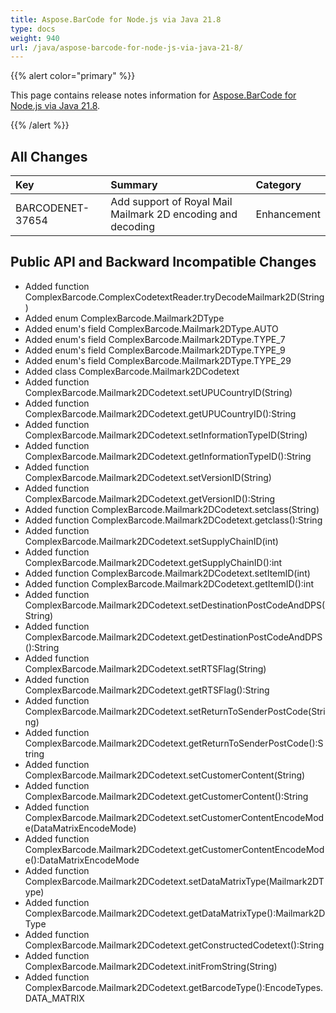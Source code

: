 ```yaml
---
title: Aspose.BarCode for Node.js via Java 21.8
type: docs
weight: 940
url: /java/aspose-barcode-for-node-js-via-java-21-8/
---
```


{{% alert color="primary" %}} 

This page contains release notes information for [Aspose.BarCode for Node.js via Java 21.8](https://downloads.aspose.com/barcode/nodejs/new-releases/aspose.barcode-for-node.js-via-java-21.8/).

{{% /alert %}} 
## **All Changes**

|**Key**|**Summary**|**Category**|
| :- | :- | :- |
|BARCODENET-37654|Add support of Royal Mail Mailmark 2D encoding and decoding|Enhancement|

## **Public API and Backward Incompatible Changes**

- Added function  ComplexBarcode.ComplexCodetextReader.tryDecodeMailmark2D(String)
- Added enum ComplexBarcode.Mailmark2DType
- Added enum's field ComplexBarcode.Mailmark2DType.AUTO
- Added enum's field ComplexBarcode.Mailmark2DType.TYPE_7
- Added enum's field ComplexBarcode.Mailmark2DType.TYPE_9
- Added enum's field ComplexBarcode.Mailmark2DType.TYPE_29
- Added class ComplexBarcode.Mailmark2DCodetext
- Added function ComplexBarcode.Mailmark2DCodetext.setUPUCountryID(String)
- Added function ComplexBarcode.Mailmark2DCodetext.getUPUCountryID():String
- Added function ComplexBarcode.Mailmark2DCodetext.setInformationTypeID(String)
- Added function ComplexBarcode.Mailmark2DCodetext.getInformationTypeID():String
- Added function ComplexBarcode.Mailmark2DCodetext.setVersionID(String)
- Added function ComplexBarcode.Mailmark2DCodetext.getVersionID():String
- Added function ComplexBarcode.Mailmark2DCodetext.setclass(String)
- Added function ComplexBarcode.Mailmark2DCodetext.getclass():String
- Added function ComplexBarcode.Mailmark2DCodetext.setSupplyChainID(int)
- Added function ComplexBarcode.Mailmark2DCodetext.getSupplyChainID():int
- Added function ComplexBarcode.Mailmark2DCodetext.setItemID(int)
- Added function ComplexBarcode.Mailmark2DCodetext.getItemID():int
- Added function ComplexBarcode.Mailmark2DCodetext.setDestinationPostCodeAndDPS(String)
- Added function ComplexBarcode.Mailmark2DCodetext.getDestinationPostCodeAndDPS():String
- Added function ComplexBarcode.Mailmark2DCodetext.setRTSFlag(String)
- Added function ComplexBarcode.Mailmark2DCodetext.getRTSFlag():String
- Added function ComplexBarcode.Mailmark2DCodetext.setReturnToSenderPostCode(String)
- Added function ComplexBarcode.Mailmark2DCodetext.getReturnToSenderPostCode():String
- Added function ComplexBarcode.Mailmark2DCodetext.setCustomerContent(String)
- Added function ComplexBarcode.Mailmark2DCodetext.getCustomerContent():String
- Added function ComplexBarcode.Mailmark2DCodetext.setCustomerContentEncodeMode(DataMatrixEncodeMode)
- Added function ComplexBarcode.Mailmark2DCodetext.getCustomerContentEncodeMode():DataMatrixEncodeMode
- Added function ComplexBarcode.Mailmark2DCodetext.setDataMatrixType(Mailmark2DType)
- Added function ComplexBarcode.Mailmark2DCodetext.getDataMatrixType():Mailmark2DType
- Added function ComplexBarcode.Mailmark2DCodetext.getConstructedCodetext():String
- Added function ComplexBarcode.Mailmark2DCodetext.initFromString(String)
- Added function ComplexBarcode.Mailmark2DCodetext.getBarcodeType():EncodeTypes.DATA_MATRIX
